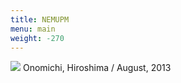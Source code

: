 ```yaml
---
title: NEMUPM
menu: main
weight: -270
---
```


<img src="/images/onomichi_cat.jpg">
Onomichi, Hiroshima / August, 2013
